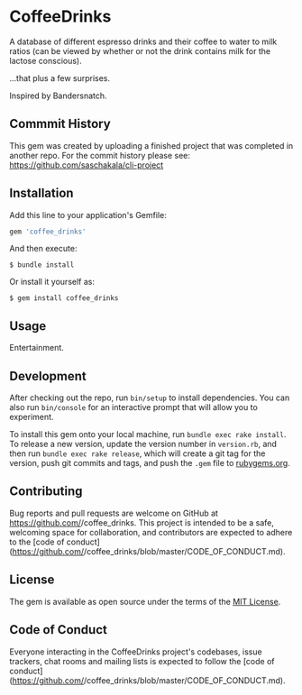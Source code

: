 # CoffeeDrinks

A database of different espresso drinks and their coffee to water to milk ratios (can be viewed by whether or not the drink contains milk for the lactose conscious).

...that plus a few surprises. 

Inspired by Bandersnatch.

## Commmit History

This gem was created by uploading a finished project that was completed in another repo. For the commit history please see: https://github.com/saschakala/cli-project

## Installation

Add this line to your application's Gemfile:

```ruby
gem 'coffee_drinks'
```

And then execute:

    $ bundle install

Or install it yourself as:

    $ gem install coffee_drinks

## Usage

Entertainment.

## Development

After checking out the repo, run `bin/setup` to install dependencies. You can also run `bin/console` for an interactive prompt that will allow you to experiment.

To install this gem onto your local machine, run `bundle exec rake install`. To release a new version, update the version number in `version.rb`, and then run `bundle exec rake release`, which will create a git tag for the version, push git commits and tags, and push the `.gem` file to [rubygems.org](https://rubygems.org).

## Contributing

Bug reports and pull requests are welcome on GitHub at https://github.com/<github username>/coffee_drinks. This project is intended to be a safe, welcoming space for collaboration, and contributors are expected to adhere to the [code of conduct](https://github.com/<github username>/coffee_drinks/blob/master/CODE_OF_CONDUCT.md).


## License

The gem is available as open source under the terms of the [MIT License](https://opensource.org/licenses/MIT).

## Code of Conduct

Everyone interacting in the CoffeeDrinks project's codebases, issue trackers, chat rooms and mailing lists is expected to follow the [code of conduct](https://github.com/<github username>/coffee_drinks/blob/master/CODE_OF_CONDUCT.md).
